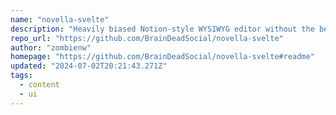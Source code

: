```yaml
---
name: "novella-svelte"
description: "Heavily biased Notion-style WYSIWYG editor without the bells and whistles."
repo_url: "https://github.com/BrainDeadSocial/novella-svelte"
author: "zombienw"
homepage: "https://github.com/BrainDeadSocial/novella-svelte#readme"
updated: "2024-07-02T20:21:43.271Z"
tags: 
  - content
  - ui
---
```

